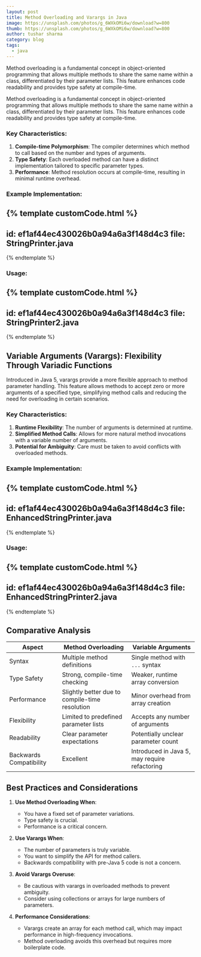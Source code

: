 ```yaml
---
layout: post
title: Method Overloading and Varargs in Java
image: https://unsplash.com/photos/g_6WXkOMi6w/download?w=800
thumb: https://unsplash.com/photos/g_6WXkOMi6w/download?w=800
author: tushar sharma
category: blog
tags:
  - java
---
```


Method overloading is a fundamental concept in object-oriented programming that allows multiple methods to share the same name within a class, differentiated by their parameter lists. This feature enhances code readability and provides type safety at compile-time.<!-- truncate_here -->

Method overloading is a fundamental concept in object-oriented programming that allows multiple methods to share the same name within a class, differentiated by their parameter lists. This feature enhances code readability and provides type safety at compile-time.

### Key Characteristics:

1. **Compile-time Polymorphism**: The compiler determines which method to call based on the number and types of arguments.
2. **Type Safety**: Each overloaded method can have a distinct implementation tailored to specific parameter types.
3. **Performance**: Method resolution occurs at compile-time, resulting in minimal runtime overhead.

### Example Implementation:

{% template  customCode.html %}
---
id: ef1af44ec430026b0a94a6a3f148d4c3
file: StringPrinter.java
---
{% endtemplate %}

### Usage:

{% template  customCode.html %}
---
id: ef1af44ec430026b0a94a6a3f148d4c3
file: StringPrinter2.java
---
{% endtemplate %}

## Variable Arguments (Varargs): Flexibility Through Variadic Functions

Introduced in Java 5, varargs provide a more flexible approach to method parameter handling. This feature allows methods to accept zero or more arguments of a specified type, simplifying method calls and reducing the need for overloading in certain scenarios.

### Key Characteristics:

1. **Runtime Flexibility**: The number of arguments is determined at runtime.
2. **Simplified Method Calls**: Allows for more natural method invocations with a variable number of arguments.
3. **Potential for Ambiguity**: Care must be taken to avoid conflicts with overloaded methods.

### Example Implementation:

{% template  customCode.html %}
---
id: ef1af44ec430026b0a94a6a3f148d4c3
file: EnhancedStringPrinter.java
---
{% endtemplate %}

### Usage:

{% template  customCode.html %}
---
id: ef1af44ec430026b0a94a6a3f148d4c3
file: EnhancedStringPrinter2.java
---
{% endtemplate %}

## Comparative Analysis

| Aspect | Method Overloading | Variable Arguments |
|--------|--------------------|--------------------|
| Syntax | Multiple method definitions | Single method with `...` syntax |
| Type Safety | Strong, compile-time checking | Weaker, runtime array conversion |
| Performance | Slightly better due to compile-time resolution | Minor overhead from array creation |
| Flexibility | Limited to predefined parameter lists | Accepts any number of arguments |
| Readability | Clear parameter expectations | Potentially unclear parameter count |
| Backwards Compatibility | Excellent | Introduced in Java 5, may require refactoring |

## Best Practices and Considerations

1. **Use Method Overloading When**:
   - You have a fixed set of parameter variations.
   - Type safety is crucial.
   - Performance is a critical concern.

2. **Use Varargs When**:
   - The number of parameters is truly variable.
   - You want to simplify the API for method callers.
   - Backwards compatibility with pre-Java 5 code is not a concern.

3. **Avoid Varargs Overuse**:
   - Be cautious with varargs in overloaded methods to prevent ambiguity.
   - Consider using collections or arrays for large numbers of parameters.

4. **Performance Considerations**:
   - Varargs create an array for each method call, which may impact performance in high-frequency invocations.
   - Method overloading avoids this overhead but requires more boilerplate code.
